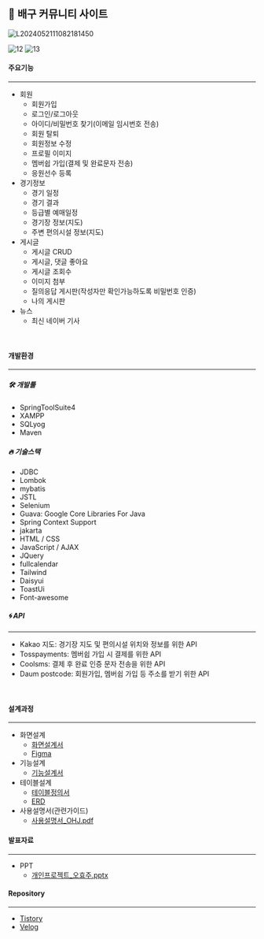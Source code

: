 ## 🏐 배구 커뮤니티 사이트

![L2024052111082181450](https://github.com/ohyo555/my_project_03/assets/153146836/8717c9c4-fd87-4c4c-9e58-d49fa111bf66)

![12](https://github.com/ohyo555/my_project_03/assets/153146836/f53b2e1d-4e3f-4ff9-b12b-168283658922)
![13](https://github.com/ohyo555/my_project_03/assets/153146836/4ed585ad-0c71-4a51-b746-a0195c17716c)

#### 주요기능
<hr>

- 회원
  * 회원가입
  * 로그인/로그아웃
  * 아이디/비밀번호 찾기(이메일 임시번호 전송)
  * 회원 탈퇴
  * 회원정보 수정
  * 프로필 이미지
  * 멤버쉽 가입(결제 및 완료문자 전송)
  * 응원선수 등록
- 경기정보
  * 경기 일정
  * 경기 결과
  * 등급별 예매일정
  * 경기장 정보(지도)
  * 주변 편의시설 정보(지도) 
- 게시글
  * 게시글 CRUD
  * 게시글, 댓글 좋아요
  * 게시글 조회수
  * 이미지 첨부
  * 질의응답 게시판(작성자만 확인가능하도록 비밀번호 인증)
  * 나의 게시판
- 뉴스
  * 최신 네이버 기사

<br>

#### 개발환경
<hr>

##### 🛠 개발툴
- SpringToolSuite4
- XAMPP
- SQLyog
- Maven
  
##### 🔥 기술스택
- JDBC
- Lombok
- mybatis
- JSTL
- Selenium
- Guava: Google Core Libraries For Java
- Spring Context Support
- jakarta
- HTML / CSS
- JavaScript / AJAX
- JQuery
- fullcalendar
- Tailwind
- Daisyui
- ToastUi
- Font-awesome

##### 🌀 API
<hr>

- Kakao 지도: 경기장 지도 및 편의시설 위치와 정보를 위한 API
- Tosspayments: 멤버쉽 가입 시 결제를 위한 API
- Coolsms: 결제 후 완료 인증 문자 전송을 위한 API 
- Daum postcode: 회원가입, 멤버쉽 가입 등 주소를 받기 위한 API

<br>

#### 설계과정
<hr>

- 화면설계
   * [화면설계서](https://docs.google.com/spreadsheets/d/1Pe62rHtBZvIzzyuFnyZ1K9pe5wq7aQC-HU2Viig1F4c/edit?usp=drive_link)
   * [Figma](https://www.figma.com/design/nEzihbBusIDO0m0D1qICiw/1%EC%B0%A8?node-id=8-22)
- 기능설계
   * [기능설계서](https://docs.google.com/spreadsheets/d/1_NO4-y3-rbH0oTAwMYHueVxapjoEAkXQMcp-kpvqwUs/edit?usp=drive_link)
- 테이블설계
   * [테이블정의서](https://docs.google.com/spreadsheets/d/1F4opj3PLpr22jlmu_YS9XtdkBE8jkTWn0vwvy8j5wd8/edit?usp=drive_link)
   * [ERD](https://www.erdcloud.com/d/uPMGyFY9MJmCfYmF4)
- 사용설명서(관련가이드)
  * [사용설명서_OHJ.pdf](https://github.com/ohyo555/my_project_03/files/15427986/_OHJ.pdf)

#### 발표자료
<hr>

- PPT
   * [개인프로젝트_오효주.pptx](https://github.com/ohyo555/my_project_03/files/15426480/_.pptx)


#### Repository
<hr>

- [Tistory](https://ohyohyo.tistory.com/category/%ED%94%84%EB%A1%9C%EC%A0%9D%ED%8A%B8/My)
- [Velog](https://velog.io/@ohyo555/series/myproject)
